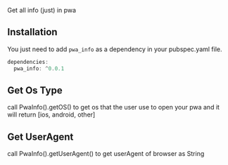 Get all info (just) in pwa

## Installation

You just need to add ```pwa_info``` as a dependency in your pubspec.yaml file.

```dart
dependencies:
  pwa_info: ^0.0.1
```

## Get Os Type

call PwaInfo().getOS()  to get os that the user use to open your pwa
and it will return [ios, android, other]

## Get UserAgent

call PwaInfo().getUserAgent()  to get userAgent of browser as String